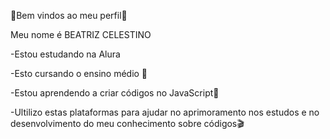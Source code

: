 🌻Bem vindos ao meu perfil🌻

Meu nome é BEATRIZ CELESTINO

-Estou estudando na Alura 

-Esto cursando o ensino médio 📖

-Estou aprendendo a criar códigos no JavaScript📢

-Ultilizo estas plataformas para ajudar no aprimoramento nos estudos e no desenvolvimento do meu conhecimento sobre códigos🎬
